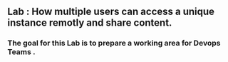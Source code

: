 ## Lab : How multiple users can access a unique instance remotly and share content.
### The goal for this Lab is to prepare a working area for Devops Teams .
